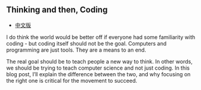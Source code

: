 ## Thinking and then, Coding

* [中文版](./Thinking_Coding_CN.md)

I do think the world would be better off if everyone had some familiarity with coding - but coding itself should not be the goal. Computers and programming are just tools. They are a means to an end.

The real goal should be to teach people a new way to think. In other words, we should be trying to teach computer science and not just coding. In this blog post, I’ll explain the difference between the two, and why focusing on the right one is critical for the movement to succeed.
